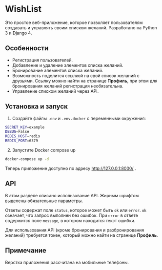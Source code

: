 # WishList

Это простое веб-приложение, которое позволяет пользователям создавать и управлять своим списком желаний. Разработано на Python 3 и Django 4.

## Особенности

- Регистрация пользователей.
- Добавление и удаление элементов списка желаний.
- Бронирование элементов списка желаний.
- Возможность поделится ссылкой на свой список желаний с друзьями. Ссылку можно найти на странице **Профиль**, при этом для бронирования желаний регистрация необязательна.
- Управление списком желаний через API.

## Установка и запуск

1. Создайте файлы `.env` и `.env.docker` с переменными окружения:

```bash
SECRET_KEY=example
DEBUG=False
REDIS_HOST=redis
REDIS_PORT=6379
```

2. Запустите Docker compose up

```bash
docker-compose up -d
```

Теперь приложение доступно по адресу http://127.0.0.1:8000/ .

## API

В этом разделе описано использование API. Жирным шрифтом выделены обязательные параметры.

Ответы содержат поле `status`, которое может быть `ok` или `error`. `ok` означает, что запрос выполнен без ошибок. При `error` в ответе содержится поле `message`, в котором находится текст ошибки.

Для использования API (кроме бронирования и разбронирования желаний) требуется токен, который можно найти на странице **Профиль**.

## Примечание

Верстка приложения рассчитана на мобильные телефоны.

